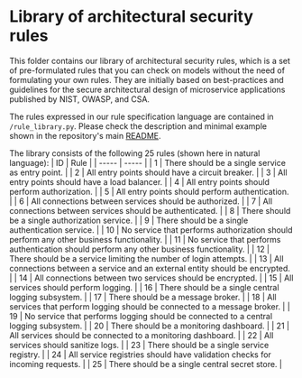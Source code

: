 # Library of architectural security rules

This folder contains our library of architectural security rules, which is a set of pre-formulated rules that you can check on models without the need of formulating your own rules.
They are initially based on best-practices and guidelines for the secure architectural design of microservice applications published by NIST, OWASP, and CSA.

The rules expressed in our rule specification language are contained in ```/rule_library.py```. 
Please check the description and minimal example shown in the repository's main [README](www.github.com/tuhh-softsec/microcertisec/README.md).

The library consists of the following 25 rules (shown here in natural language):
| ID | Rule |
| ----- | ----- |
| 1 | There should be a single service as entry point. |
| 2 | All entry points should have a circuit breaker. |
| 3 | All entry points should have a load balancer. |
| 4 | All entry points should perform authorization. |
| 5 | All entry points should perform authentication. |
| 6 | All connections between services should be authorized. |
| 7 | All connections between services should be authenticated. |
| 8 | There should be a single authorization service. |
| 9 | There should be a single authentication service. |
| 10 | No service that performs authorization should perform any other business functionality. |
| 11 | No service that performs authentication should perform any other business functionality. |
| 12 | There should be a service limiting the number of login attempts. |
| 13 | All connections between a service and an external entity should be encrypted. |
| 14 | All connections between two services should be encrypted. |
| 15 | All services should perform logging. |
| 16 | There should be a single central logging subsystem. |
| 17 | There should be a message broker. |
| 18 | All services that perform logging should be connected to a message broker. |
| 19 | No service that performs logging should be connected to a central logging subsystem. |
| 20 | There should be a monitoring dashboard. |
| 21 | All services should be connected to a monitoring dashboard. |
| 22 | All services should sanitize logs. |
| 23 | There should be a single service registry. |
| 24 | All service registries should have validation checks for incoming requests. |
| 25 | There should be a single central secret store. |

